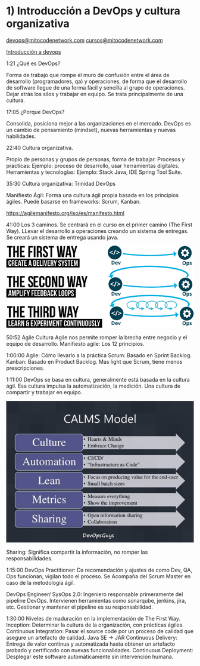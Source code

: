
# 1) Introducción a DevOps y cultura organizativa

devops@mitocodenetwork.com
cursos@mitocodenetwork.com

[Introducción a devops](pdfs/mitocode-java-devops-01.pdf)

1:21 ¿Qué es DevOps?

Forma de trabajo que rompe el muro de confusión entre el área de desarrollo (programadores, qa) y operaciones, de forma que el desarrollo de software llegue de una forma fácil y sencilla al grupo de operaciones.
Dejar atrás los silos y trabajar en equipo. Se trata principalmente de una cultura.

17:05 ¿Porque DevOps?

Consolida, posiciona mejor a las organizaciones en el mercado.
DevOps es un cambio de pensamiento (mindset), nuevas herramientas  y nuevas habilidades.

22:40 Cultura organizativa.

Propio de personas y grupos de personas, forma de trabajar.
Procesos y prácticas: Ejemplo: proceso de desarrollo, usar herramientas digitales.
Herramientas y tecnologías: Ejemplo: Stack Java, IDE Spring Tool Suite.

35:30 Cultura organizativa: Trinidad DevOps

Manifiesto Ágil: Forma una cultura ágil propia basada en los principios ágiles. Puede basarse en frameworks: Scrum, Kanban.

https://agilemanifesto.org/iso/es/manifesto.html

41:00 Los 3 caminos.
Se centrará en el curso en el primer camino (The First Way).
LLevar el desarrollo a operaciones creando un sistema de entregas.
Se creará un sistema de entrega usando java.

![Los tres caminos](images/los-tres-caminos.png)

50:52 Agile
Cultura Agile nos permite romper la brecha entre negocio y el equipo de desarrollo.
Manifiesto agile: Los 12 principios.

1:00:00 Agile: Cómo llevarlo a la práctica
Scrum: Basado en Sprint Backlog.
Kanban: Basado en Product Backlog. Mas light que Scrum, tiene menos prescripciones.

1:11:00 DevOps se basa en cultura, generalmente está basada en la cultura ágil. Esa cultura impulsa la automatización, la medición. Una cultura de compartir y trabajar en equipo.

![CALMS Model](images/calms-model.png)

Sharing: Significa compartir la información, no romper las responsabilidades.

1:15:00 
DevOps Practitioner: Da recomendación y ajustes de como Dev, QA, Ops funcionan, vigilan todo el proceso. Se Acompaña del Scrum Master en caso de la metodología ágil.

DevOps Engineer/ SysOps 2.0: Ingeniero responsable primeramente del pipeline  DevOps. Intervienen herramientas como sonarqube, jenkins, jira, etc. Gestionar y mantener el pipeline es su responsabilidad.

1:30:00
Niveles de maduración en la implementación de The First Way.
Inception: Determinar la cultura de la organización, con prácticas ágiles.
Continuous Integration: Pasar el source code por un proceso de calidad que asegure un artefacto de calidad.
    Java SE -> JAR
Continuous Delivery: Entrega de valor continua y automatizada hasta obtener un artefacto probado y certificado con nuevas funcionalidades.
Continuous Deployment: Desplegar este software automáticamente sin intervención humana. 
